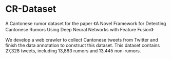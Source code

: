 # CR-Dataset
A Cantonese rumor dataset for the paper 《A Novel Framework for Detecting Cantonese Rumors Using Deep Neural Networks with Feature Fusion》

We develop a web crawler to collect Cantonese tweets from Twitter and finish the data annotation to construct this dataset. This dataset contains 27,328 tweets, including 13,883 rumors and 13,445 non-rumors.
